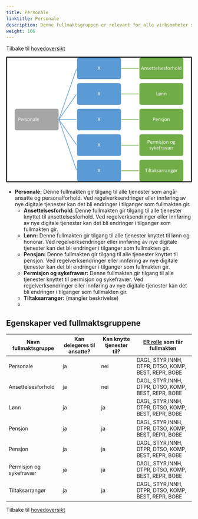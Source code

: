 ```yaml
---
title: Personale
linktitle: Personale
description: Denne fullmaktsgruppen er relevant for alle virksomheter som har ansatte
weight: 106
---
```

Tilbake til [hovedoversikt](/authorization/modules/accessgroups/type-accessgroups/versjon-2/#oversikt-over-fullmaktsgrupper)

![Personale](per.jpg "Personale")

- **Personale:** Denne fullmakten gir tilgang til alle tjenester som angår ansatte og personalforhold. Ved regelverksendringer eller innføring av nye digitale tjenester kan det bli endringer i tilganger som fullmakten gir. 
	- **Ansettelsesforhold:** Denne fullmakten gir tilgang til alle tjenester knyttet til ansettelsesforhold. Ved regelverksendringer eller innføring av nye digitale tjenester kan det bli endringer i tilganger som fullmakten gir. 
	- **Lønn:** Denne fullmakten gir tilgang til alle tjenester knyttet til lønn og honorar. Ved regelverksendringer eller innføring av nye digitale tjenester kan det bli endringer i tilganger som fullmakten gir. 
	- **Pensjon:** Denne fullmakten gir tilgang til alle tjenester knyttet til pensjon. Ved regelverksendringer eller innføring av nye digitale tjenester kan det bli endringer i tilganger som fullmakten gir. 
	- **Permisjon og sykefravær:** Denne fullmakten gir tilgang til alle tjenester knyttet til permisjon og sykefravær. Ved regelverksendringer eller innføring av nye digitale tjenester kan det bli endringer i tilganger som fullmakten gir. 
	- **Tiltaksarrangør:** (mangler beskrivelse)	
	- 
## Egenskaper ved fullmaktsgruppene
|Navn fullmaktsgruppe|Kan delegeres til ansatte?|Kan knytte tjenester til?|[ER rolle](/authorization/modules/accessgroups/register_er/#rolletyper-fra-enhetsregisteret) som får fullmakten|
|---|---|---|---|
|Personale| ja|nei|DAGL, STYR,INNH, DTPR, DTSO, KOMP, BEST, REPR, BOBE|
|Ansettelsesforhold|ja|nei|DAGL, STYR,INNH, DTPR, DTSO, KOMP, BEST, REPR, BOBE|
|Lønn|ja|ja|DAGL, STYR,INNH, DTPR, DTSO, KOMP, BEST, REPR, BOBE|
|Pensjon|ja|ja|DAGL, STYR,INNH, DTPR, DTSO, KOMP, BEST, REPR, BOBE|
|Pensjon|ja|ja|DAGL, STYR,INNH, DTPR, DTSO, KOMP, BEST, REPR, BOBE|
|Permisjon og sykefravær|ja|ja|DAGL, STYR,INNH, DTPR, DTSO, KOMP, BEST, REPR, BOBE|
|Tiltaksarrangør|ja|ja|DAGL, STYR,INNH, DTPR, DTSO, KOMP, BEST, REPR, BOBE|

Tilbake til [hovedoversikt](/authorization/modules/accessgroups/type-accessgroups/versjon-2/#oversikt-over-fullmaktsgrupper)